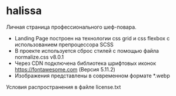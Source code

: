 # halissa
Личная страница профессионального шеф-повара.
- Landing Page построен на технологии css grid и css flexbox c использованием препроцессора SCSS
- В проекте используется сброс стилей с помощью файла normalize.css v8.0.1
- Через CDN подключена библиотека шрифтовых иконок https://fontawesome.com (Версия 5.11.2)
- Изображения представлены в современном формате *.webp

Условия распространения в файле license.txt
